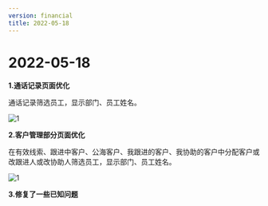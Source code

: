 ```yaml
---
version: financial
title: 2022-05-18
---
```

# 2022-05-18

**1.通话记录页面优化**

通话记录筛选员工，显示部门、员工姓名。

![1](/assets/media/2022.5.18.1.png "1")

**2.客户管理部分页面优化**

在有效线索、跟进中客户、公海客户、我跟进的客户、我协助的客户中分配客户或改跟进人或改协助人筛选员工，显示部门、员工姓名。

![1](/assets/media/2022.05.18.2.jpg "1")

**3.修复了一些已知问题**